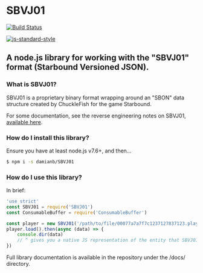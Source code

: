 # SBVJ01

[![Build Status](https://travis-ci.org/damianb/SBVJ01.svg?branch=master)](https://travis-ci.org/damianb/SBVJ01)

[![js-standard-style](https://cdn.rawgit.com/feross/standard/master/badge.svg)](https://github.com/standard/standard)

## A node.js library for working with the "SBVJ01" format (Starbound Versioned JSON).

### What is SBVJ01?

SBVJ01 is a proprietary binary format wrapping around an "SBON" data structure created by ChuckleFish for the game Starbound.

For some documentation, see the reverse engineering notes on SBVJ01, [available here](https://github.com/blixt/py-starbound/blob/master/FORMATS.md#sbvj01).

### How do I install this library?

Ensure you have at least node.js v7.6+, and then...

``` bash
$ npm i -s damianb/SBVJ01
```

### How do I use this library?

In brief:

``` js
'use strict'
const SBVJ01 = require('SBVJ01')
const ConsumableBuffer = require('ConsumableBuffer')

const player = new SBVJ01('/path/to/file/00077a7a7f7c1237127837123.player')
player.load().then(async (data) => {
	console.dir(data)
	// ^ gives you a native JS representation of the entity that SBVJ01 just read.
})
```

Full library documentation is available in the repository under the /docs/ directory.

